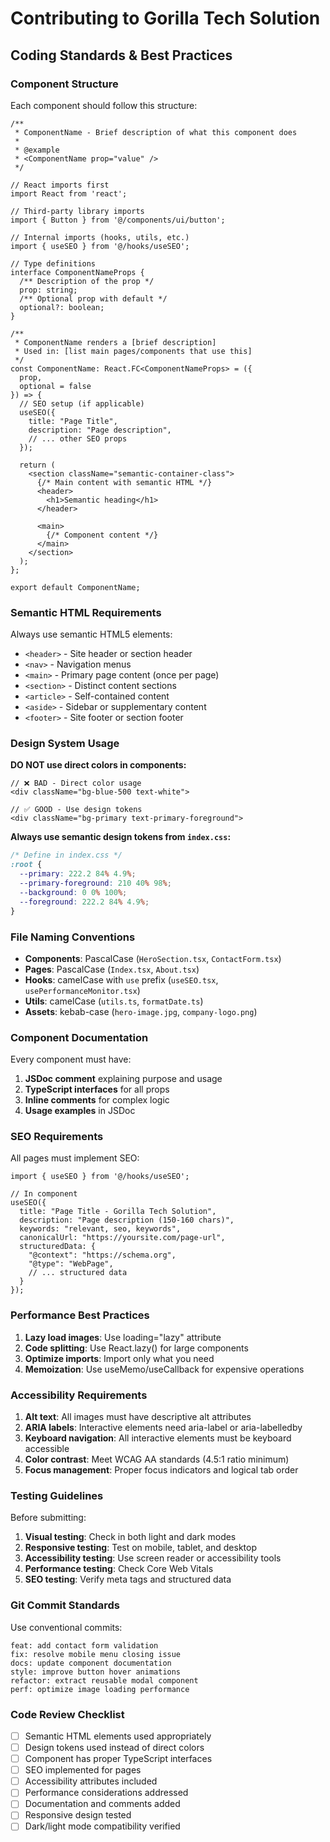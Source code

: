 # Contributing to Gorilla Tech Solution

## Coding Standards & Best Practices

### Component Structure

Each component should follow this structure:

```tsx
/**
 * ComponentName - Brief description of what this component does
 * 
 * @example
 * <ComponentName prop="value" />
 */

// React imports first
import React from 'react';

// Third-party library imports
import { Button } from '@/components/ui/button';

// Internal imports (hooks, utils, etc.)
import { useSEO } from '@/hooks/useSEO';

// Type definitions
interface ComponentNameProps {
  /** Description of the prop */
  prop: string;
  /** Optional prop with default */
  optional?: boolean;
}

/**
 * ComponentName renders a [brief description]
 * Used in: [list main pages/components that use this]
 */
const ComponentName: React.FC<ComponentNameProps> = ({ 
  prop, 
  optional = false 
}) => {
  // SEO setup (if applicable)
  useSEO({
    title: "Page Title",
    description: "Page description",
    // ... other SEO props
  });

  return (
    <section className="semantic-container-class">
      {/* Main content with semantic HTML */}
      <header>
        <h1>Semantic heading</h1>
      </header>
      
      <main>
        {/* Component content */}
      </main>
    </section>
  );
};

export default ComponentName;
```

### Semantic HTML Requirements

Always use semantic HTML5 elements:

- `<header>` - Site header or section header
- `<nav>` - Navigation menus
- `<main>` - Primary page content (once per page)
- `<section>` - Distinct content sections
- `<article>` - Self-contained content
- `<aside>` - Sidebar or supplementary content
- `<footer>` - Site footer or section footer

### Design System Usage

**DO NOT use direct colors in components:**

```tsx
// ❌ BAD - Direct color usage
<div className="bg-blue-500 text-white">

// ✅ GOOD - Use design tokens
<div className="bg-primary text-primary-foreground">
```

**Always use semantic design tokens from `index.css`:**

```css
/* Define in index.css */
:root {
  --primary: 222.2 84% 4.9%;
  --primary-foreground: 210 40% 98%;
  --background: 0 0% 100%;
  --foreground: 222.2 84% 4.9%;
}
```

### File Naming Conventions

- **Components**: PascalCase (`HeroSection.tsx`, `ContactForm.tsx`)
- **Pages**: PascalCase (`Index.tsx`, `About.tsx`) 
- **Hooks**: camelCase with `use` prefix (`useSEO.tsx`, `usePerformanceMonitor.tsx`)
- **Utils**: camelCase (`utils.ts`, `formatDate.ts`)
- **Assets**: kebab-case (`hero-image.jpg`, `company-logo.png`)

### Component Documentation

Every component must have:

1. **JSDoc comment** explaining purpose and usage
2. **TypeScript interfaces** for all props
3. **Inline comments** for complex logic
4. **Usage examples** in JSDoc

### SEO Requirements

All pages must implement SEO:

```tsx
import { useSEO } from '@/hooks/useSEO';

// In component
useSEO({
  title: "Page Title - Gorilla Tech Solution",
  description: "Page description (150-160 chars)",
  keywords: "relevant, seo, keywords",
  canonicalUrl: "https://yoursite.com/page-url",
  structuredData: {
    "@context": "https://schema.org",
    "@type": "WebPage",
    // ... structured data
  }
});
```

### Performance Best Practices

1. **Lazy load images**: Use loading="lazy" attribute
2. **Code splitting**: Use React.lazy() for large components  
3. **Optimize imports**: Import only what you need
4. **Memoization**: Use useMemo/useCallback for expensive operations

### Accessibility Requirements

1. **Alt text**: All images must have descriptive alt attributes
2. **ARIA labels**: Interactive elements need aria-label or aria-labelledby
3. **Keyboard navigation**: All interactive elements must be keyboard accessible
4. **Color contrast**: Meet WCAG AA standards (4.5:1 ratio minimum)
5. **Focus management**: Proper focus indicators and logical tab order

### Testing Guidelines

Before submitting:

1. **Visual testing**: Check in both light and dark modes
2. **Responsive testing**: Test on mobile, tablet, and desktop
3. **Accessibility testing**: Use screen reader or accessibility tools
4. **Performance testing**: Check Core Web Vitals
5. **SEO testing**: Verify meta tags and structured data

### Git Commit Standards

Use conventional commits:

```
feat: add contact form validation
fix: resolve mobile menu closing issue  
docs: update component documentation
style: improve button hover animations
refactor: extract reusable modal component
perf: optimize image loading performance
```

### Code Review Checklist

- [ ] Semantic HTML elements used appropriately
- [ ] Design tokens used instead of direct colors
- [ ] Component has proper TypeScript interfaces
- [ ] SEO implemented for pages
- [ ] Accessibility attributes included
- [ ] Performance considerations addressed
- [ ] Documentation and comments added
- [ ] Responsive design tested
- [ ] Dark/light mode compatibility verified
